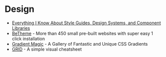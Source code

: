 # Design
* [Everything I Know About Style Guides, Design Systems, and Component Libraries](https://leerob.io/blog/style-guides-component-libraries-design-systems/)
* [BeTheme](https://themes.muffingroup.com/be/splash) - More than 450 small pre-built websites with super easy 1 click installation
* [Gradient Magic](https://www.gradientmagic.com/) - A Gallery of Fantastic and Unique CSS Gradients
* [GRID](http://grid.malven.co/) - A simple visual cheatsheet
